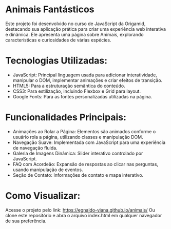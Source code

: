 # Animais Fantásticos
Este projeto foi desenvolvido no curso de JavaScript da Origamid, destacando sua aplicação prática para criar uma experiência web interativa e dinâmica. Ele apresenta uma página sobre Animais, explorando características e curiosidades de várias espécies.

# Tecnologias Utilizadas:
+ JavaScript: Principal linguagem usada para adicionar interatividade, manipular o DOM, implementar animações e criar efeitos de transição.
+ HTML5: Para a estruturação semântica do conteúdo.
+ CSS3: Para estilização, incluindo Flexbox e Grid para layout.
+ Google Fonts: Para as fontes personalizadas utilizadas na página.

# Funcionalidades Principais:
+ Animações ao Rolar a Página: Elementos são animados conforme o usuário rola a página, utilizando classes e manipulação DOM.
+ Navegação Suave: Implementada com JavaScript para uma experiência de navegação fluida.
+ Galeria de Imagens Dinâmica: Slider interativo controlado por JavaScript.
+ FAQ com Acordeão: Expansão de respostas ao clicar nas perguntas, usando manipulação de eventos.
+ Seção de Contato: Informações de contato e mapa interativo.

# Como Visualizar:
Acesse o projeto pelo link: https://egnaldo-viana.github.io/animais/ Ou clone este repositório e abra o arquivo index.html em qualquer navegador de sua preferência.
